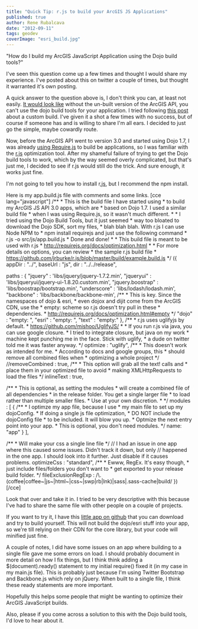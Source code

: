 ```yaml
---
title: "Quick Tip: r.js to build your ArcGIS JS Applications"
published: true
author: Rene Rubalcava
date: "2012-09-11"
tags: geodev
coverImage: "esri_build.jpg"
---
```


"How do I build my ArcGIS JavaScript Application using the Dojo build tools?"

I've seen this question come up a few times and thought I would share my experience. I've posted about this on twitter a couple of times, but thought it warranted it's own posting.

A quick answer to the question above is, I don't think you can, at least not easily. [It would look like](http://forums.arcgis.com/threads/64087-Loading-Local-Esri-Modules-via-AMD) without the un-built version of the ArcGIS API, you can't use the dojo build tools for your application. I tried following [this post](http://geospatialscott.blogspot.ca/2011/06/using-dojo-build-system-to-speed-up.html) about a custom build. I've given it a shot a few times with no success, but of course if someone has and is willing to share I'm all ears. I decided to just go the simple, maybe cowardly route.

Now, before the ArcGIS API went to version 3.0 and started using Dojo 1.7, I was already [using Require.js](http://odoe.net/blog/?p=290) to build be applications, so I was familiar with the [r.js](https://github.com/jrburke/r.js/) optimization tool. After my shameful failure of trying to get the Dojo build tools to work, which by the way seemed overly complicated, but that's just me, I decided to see if r.js would still do the trick. And sure enough, it works just fine.

I'm not going to tell you how to install r[.js](https://github.com/jrburke/r.js/), but I recommend the npm install.

Here is my app.build.js file with comments and some links. [cce lang="javascript"] /\*\* \* This is the build file I have started using \* to build my ArcGIS JS API 3.0 apps, which are \* based on Dojo 1.7. I used a similar build file \* when I was using Require.js, so it wasn't much different. \* \* I tried using the Dojo Build Tools, but it just seemed \* way too bloated to download the Dojo SDK, sort my files, \* blah blah blah. With r.js I can use Node NPM to \* npm install requirejs and just use the following command \* r.js -o src/js/app.build.js \* Done and done! \* \* This build file is meant to be used with r.js \* http://requirejs.org/docs/optimization.html \* \* For more details on options, you can review \* the sample r.js build file \* https://github.com/jrburke/r.js/blob/master/build/example.build.js \*/ ({ appDir : "../", baseUrl : "js", dir : "../../release",

paths : { "jquery" : 'libs/jquery/jquery-1.7.2.min', "jqueryui" : 'libs/jqueryui/jquery-ui-1.8.20.custom.min', "jquery.boostrap" : 'libs/boostrap/bootstrap.min', "underscore" : 'libs/lodash/lodash.min', "backbone" : 'libs/backbone/backbone-min', /\*\* \* This is key. Since the namespaces of dojo & esri, \* even dojox and dijit come from the ArcGIS CDN, use the \* empty: scheme so r.js doesn't try pull in these \* dependencies. \* http://requirejs.org/docs/optimization.html#empty \*/ "dojo" : "empty: ", "esri" : "empty: ", "text" : "empty:" }, /\*\* \* r.js uses uglifyjs by default. \* https://github.com/mishoo/UglifyJS/ \* \* If you run r.js via java, you can use google closure. \* I tried to integrate closure, but java on my work \* machine kept punching me in the face. Stick with uglify, \* a dude on twitter told me it was faster anyway. \*/ optimize : "uglify", /\*\* \* This doesn't work as intended for me. \* According to docs and google groups, this \* should remove all combined files when \* optimizing a whole project \*/ //removeCombined : true, /\*\* \* This option will grab all the text! calls and \* place them in your optimized file to avoid \* making XMLHttpRequests to load the files \*/ inlineText : true,

/\*\* \* This is optional, as setting the modules \* will create a combined file of all dependencies \* in the release folder. You get a single larger file \* to load rather than multiple smaller files. \* Use at your own discretion. \* \*/ modules : [ { /\*\* \* I optimze my app file, because I use \* my main file to set up my dojoConfig. \* If doing a single js file optimization, \* DO NOT include the dojoConfig file \* to be included. It will blow you up. \* Optmize the next entry point into your app. \* This is optional, you don't need modules. \*/ name: "app" } ],

/\*\* \* Will make your css a single line file \*/ // I had an issue in one app where this caused some issues. Didn't track it down, but only // happened in the one app. I should look into it further. Just disable if it causes problems. optimizeCss : "standard", /\*\* \* Ewww, RegEx. It's easy though, \* just include files/folders you don't want to \* get exported to your release build folder. \*/ fileExclusionRegExp : /\\.(coffee|coffee~|js~|html~|css~|swp|rb|lnk)|sass|.sass-cache|build/ }) [/cce]

Look that over and take it in. I tried to be very descriptive with this because I've had to share the same file with other people on a couple of projects.

If you want to try it, I have this [little app on github](https://github.com/odoe/MapStyler) that you can download and try to build yourself. This will not build the dojo/esri stuff into your app, so we're till relying on their CDN for the core library, but your code will minified just fine.

A couple of notes, I did have some issues on an app where building to a single file gave me some errors on load. I should probably document in more detail on how I fix things, but I think think adding a $(document).ready() statement to my initial require() fixed it (in my case in my main.js file). This is probably just because I'm using Twitter Bootstrap and Backbone.js which rely on jQuery. When built to a single file, I think these ready statements are more important.

Hopefully this helps some people that might be wanting to optimize their ArcGIS JavaScript builds.

Also, please if you come across a solution to this with the Dojo build tools, I'd love to hear about it.
